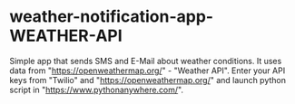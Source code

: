 # weather-notification-app-WEATHER-API

Simple app that sends SMS and E-Mail about weather conditions.
It uses data from "https://openweathermap.org/" - "Weather API".
Enter your API keys from "Twilio" and "https://openweathermap.org/" and launch python script in "https://www.pythonanywhere.com/".
